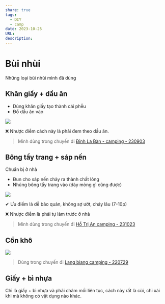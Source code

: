 ```yaml
---
share: true
tags:
  - DIY
  - camp
date: 2023-10-25
URL: 
description: 
---
```


# Bùi nhùi

Những loại bùi nhùi mình đã dùng

## Khăn giấy + dầu ăn

- Dùng khăn giấy tạo thành cái phễu
- Đổ dầu ăn vào

![](https://i.imgur.com/0x2bPKL.jpg)

❌ Nhược điểm cách này là phải đem theo dầu ăn.

> Mình dùng trong chuyến đi [Đỉnh La Bàn - camping - 230903](%C4%90%E1%BB%89nh%20La%20B%C3%A0n%20-%20camping%20-%20230903.md)

## Bông tẩy trang + sáp nến

Chuẩn bị ở nhà

- Đun cho sáp nến chảy ra thành chất lỏng
- Nhúng bông tẩy trang vào (dày mỏng gì cũng được)

![](https://i.imgur.com/ALlzk26.jpg)

✔ Ưu điểm là dễ bảo quản, không sợ ướt, cháy lâu (7-10p)

❌ Nhược điểm là phải tự làm trước ở nhà

> Mình dùng trong chuyến đi [Hồ Trị An camping - 231023](./H%E1%BB%93%20Tr%E1%BB%8B%20An%20camping%20-%20231023.md)

## Cồn khô

![](https://i.imgur.com/k4rnDxd.jpg)


> Dùng trong chuyến đi [Lang biang camping - 220729](Lang%20biang%20camping%20-%20220729.md)


## Giấy + bì nhựa

Chỉ là giấy + bì nhựa và phải châm mồi liên tục, cách này rất là cùi, chỉ xài khi mà không có vật dụng nào khác.